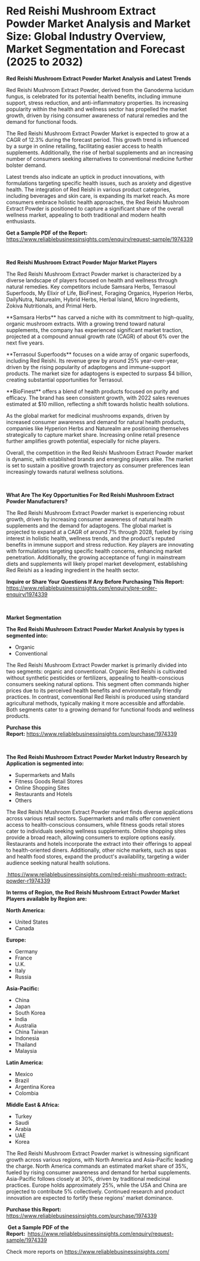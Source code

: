 <p><h1>Red Reishi Mushroom Extract Powder Market Analysis and Market Size: Global Industry Overview, Market Segmentation and Forecast (2025 to 2032)</h1></p><p><strong>Red Reishi Mushroom Extract Powder Market Analysis and Latest Trends</strong></p>
<p><p>Red Reishi Mushroom Extract Powder, derived from the Ganoderma lucidum fungus, is celebrated for its potential health benefits, including immune support, stress reduction, and anti-inflammatory properties. Its increasing popularity within the health and wellness sector has propelled the market growth, driven by rising consumer awareness of natural remedies and the demand for functional foods. </p><p>The Red Reishi Mushroom Extract Powder Market is expected to grow at a CAGR of 12.3% during the forecast period. This growth trend is influenced by a surge in online retailing, facilitating easier access to health supplements. Additionally, the rise of herbal supplements and an increasing number of consumers seeking alternatives to conventional medicine further bolster demand. </p><p>Latest trends also indicate an uptick in product innovations, with formulations targeting specific health issues, such as anxiety and digestive health. The integration of Red Reishi in various product categories, including beverages and skin care, is expanding its market reach. As more consumers embrace holistic health approaches, the Red Reishi Mushroom Extract Powder is positioned to capture a significant share of the overall wellness market, appealing to both traditional and modern health enthusiasts.</p></p>
<p><strong>Get a Sample PDF of the Report:&nbsp;</strong> <a href="https://www.reliablebusinessinsights.com/enquiry/request-sample/1974339?utm_campaign=2323&utm_medium=2&utm_source=Github&utm_content=ia&utm_term=15022025&utm_id=red-reishi-mushroom-extract-powder">https://www.reliablebusinessinsights.com/enquiry/request-sample/1974339</a></p>
<p>&nbsp;</p>
<p><strong>Red Reishi Mushroom Extract Powder Major Market Players</strong></p>
<p><p>The Red Reishi Mushroom Extract Powder market is characterized by a diverse landscape of players focused on health and wellness through natural remedies. Key competitors include Samsara Herbs, Terrasoul Superfoods, My Elixir of Life, BioFinest, Foraging Organics, Hyperion Herbs, DailyNutra, Naturealm, Hybrid Herbs, Herbal Island, Micro Ingredients, Zokiva Nutritionals, and Primal Herb.</p><p>**Samsara Herbs** has carved a niche with its commitment to high-quality, organic mushroom extracts. With a growing trend toward natural supplements, the company has experienced significant market traction, projected at a compound annual growth rate (CAGR) of about 6% over the next five years. </p><p>**Terrasoul Superfoods** focuses on a wide array of organic superfoods, including Red Reishi. Its revenue grew by around 25% year-over-year, driven by the rising popularity of adaptogens and immune-support products. The market size for adaptogens is expected to surpass $4 billion, creating substantial opportunities for Terrasoul.</p><p>**BioFinest** offers a blend of health products focused on purity and efficacy. The brand has seen consistent growth, with 2022 sales revenues estimated at $10 million, reflecting a shift towards holistic health solutions.</p><p>As the global market for medicinal mushrooms expands, driven by increased consumer awareness and demand for natural health products, companies like Hyperion Herbs and Naturealm are positioning themselves strategically to capture market share. Increasing online retail presence further amplifies growth potential, especially for niche players.</p><p>Overall, the competition in the Red Reishi Mushroom Extract Powder market is dynamic, with established brands and emerging players alike. The market is set to sustain a positive growth trajectory as consumer preferences lean increasingly towards natural wellness solutions.</p></p>
<p>&nbsp;</p>
<p><strong>What Are The Key Opportunities For Red Reishi Mushroom Extract Powder Manufacturers?</strong></p>
<p><p>The Red Reishi Mushroom Extract Powder market is experiencing robust growth, driven by increasing consumer awareness of natural health supplements and the demand for adaptogens. The global market is projected to expand at a CAGR of around 7% through 2028, fueled by rising interest in holistic health, wellness trends, and the product's reputed benefits in immune support and stress reduction. Key players are innovating with formulations targeting specific health concerns, enhancing market penetration. Additionally, the growing acceptance of fungi in mainstream diets and supplements will likely propel market development, establishing Red Reishi as a leading ingredient in the health sector.</p></p>
<p><strong>Inquire or Share Your Questions If Any Before Purchasing This Report:</strong> <a href="https://www.reliablebusinessinsights.com/enquiry/pre-order-enquiry/1974339?utm_campaign=2323&utm_medium=2&utm_source=Github&utm_content=ia&utm_term=15022025&utm_id=red-reishi-mushroom-extract-powder">https://www.reliablebusinessinsights.com/enquiry/pre-order-enquiry/1974339</a></p>
<p>&nbsp;</p>
<p><strong>Market Segmentation</strong></p>
<p><strong>The Red Reishi Mushroom Extract Powder Market Analysis by types is segmented into:</strong></p>
<p><ul><li>Organic</li><li>Conventional</li></ul></p>
<p><p>The Red Reishi Mushroom Extract Powder market is primarily divided into two segments: organic and conventional. Organic Red Reishi is cultivated without synthetic pesticides or fertilizers, appealing to health-conscious consumers seeking natural options. This segment often commands higher prices due to its perceived health benefits and environmentally friendly practices. In contrast, conventional Red Reishi is produced using standard agricultural methods, typically making it more accessible and affordable. Both segments cater to a growing demand for functional foods and wellness products.</p></p>
<p><strong>Purchase this Report:&nbsp;</strong><a href="https://www.reliablebusinessinsights.com/purchase/1974339?utm_campaign=2323&utm_medium=2&utm_source=Github&utm_content=ia&utm_term=15022025&utm_id=red-reishi-mushroom-extract-powder">https://www.reliablebusinessinsights.com/purchase/1974339</a></p>
<p>&nbsp;</p>
<p><strong>The Red Reishi Mushroom Extract Powder Market Industry Research by Application is segmented into:</strong></p>
<p><ul><li>Supermarkets and Malls</li><li>Fitness Goods Retail Stores</li><li>Online Shopping Sites</li><li>Restaurants and Hotels</li><li>Others</li></ul></p>
<p><p>The Red Reishi Mushroom Extract Powder market finds diverse applications across various retail sectors. Supermarkets and malls offer convenient access to health-conscious consumers, while fitness goods retail stores cater to individuals seeking wellness supplements. Online shopping sites provide a broad reach, allowing consumers to explore options easily. Restaurants and hotels incorporate the extract into their offerings to appeal to health-oriented diners. Additionally, other niche markets, such as spas and health food stores, expand the product's availability, targeting a wider audience seeking natural health solutions.</p></p>
<p><a href="https://www.reliablebusinessinsights.com/red-reishi-mushroom-extract-powder-r1974339?utm_campaign=2323&utm_medium=2&utm_source=Github&utm_content=ia&utm_term=15022025&utm_id=red-reishi-mushroom-extract-powder">&nbsp;https://www.reliablebusinessinsights.com/red-reishi-mushroom-extract-powder-r1974339</a></p>
<p><strong>In terms of Region, the Red Reishi Mushroom Extract Powder Market Players available by Region are:</strong></p>
<p>
    <p> <strong> North America: </strong>
        <ul>
            <li>United States</li>
            <li>Canada</li>
        </ul>
        </p> 
    <p> <strong> Europe: </strong>
        <ul>
            <li>Germany</li>
            <li>France</li>
            <li>U.K.</li>
            <li>Italy</li>
            <li>Russia</li>
        </ul>
        </p> 
    <p> <strong> Asia-Pacific: </strong>
        <ul>
            <li>China</li>
            <li>Japan</li>
            <li>South Korea</li>
            <li>India</li>
            <li>Australia</li>
            <li>China Taiwan</li>
            <li>Indonesia</li>
            <li>Thailand</li>
            <li>Malaysia</li>
        </ul>
        </p> 
    <p> <strong> Latin America: </strong>
        <ul>
            <li>Mexico</li>
            <li>Brazil</li>
            <li>Argentina Korea</li>
            <li>Colombia</li>
        </ul>
        </p> 
    <p> <strong> Middle East & Africa: </strong>
        <ul>
            <li>Turkey</li>
            <li>Saudi</li>
            <li>Arabia</li>
            <li>UAE</li>
            <li>Korea</li>
        </ul>
    </p>
    </p>
<p><p>The Red Reishi Mushroom Extract Powder market is witnessing significant growth across various regions, with North America and Asia-Pacific leading the charge. North America commands an estimated market share of 35%, fueled by rising consumer awareness and demand for herbal supplements. Asia-Pacific follows closely at 30%, driven by traditional medicinal practices. Europe holds approximately 25%, while the USA and China are projected to contribute 5% collectively. Continued research and product innovation are expected to fortify these regions' market dominance.</p></p>
<p><strong>Purchase this Report: </strong><a href="https://www.reliablebusinessinsights.com/purchase/1974339?utm_campaign=2323&utm_medium=2&utm_source=Github&utm_content=ia&utm_term=15022025&utm_id=red-reishi-mushroom-extract-powder">https://www.reliablebusinessinsights.com/purchase/1974339</a></p>
<p>&nbsp;<strong>Get a Sample PDF of the Report:&nbsp;&nbsp;</strong><a href="https://www.reliablebusinessinsights.com/enquiry/request-sample/1974339?utm_campaign=2323&utm_medium=2&utm_source=Github&utm_content=ia&utm_term=15022025&utm_id=red-reishi-mushroom-extract-powder">https://www.reliablebusinessinsights.com/enquiry/request-sample/1974339</a></p>
<p><strong></strong></p>
<p>Check more reports on <a href="https://www.reliablebusinessinsights.com/?utm_campaign=2323&utm_medium=2&utm_source=Github&utm_content=ia&utm_term=15022025&utm_id=red-reishi-mushroom-extract-powder">https://www.reliablebusinessinsights.com/</a></p>